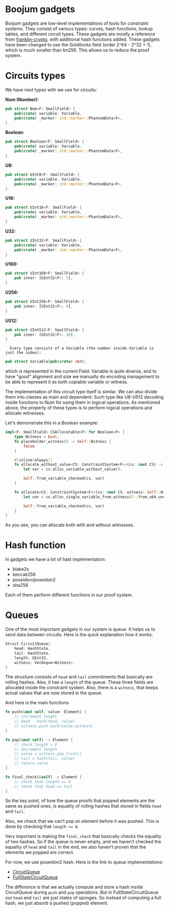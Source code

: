 # Boojum gadgets

Boojum gadgets are low-level implementations of tools for constraint systems. They consist of various types: curves, hash functions, lookup tables, and different circuit types. These gadgets are mostly a reference from [franklin-crypto](https://github.com/matter-labs/franklin-crypto), with additional hash functions added. These gadgets have been changed to use the Goldilocks field (order 2^64 - 2^32 + 1), which is much smaller than bn256. This allows us to reduce the proof system.

# Circuits types

 We have next types with we use for circuits:

**Num (Number):**

```rust
pub struct Num<F: SmallField> {
    pub(crate) variable: Variable,
    pub(crate) _marker: std::marker::PhantomData<F>,
}
```

**Boolean:**

```rust
pub struct Boolean<F: SmallField> {
    pub(crate) variable: Variable,
    pub(crate) _marker: std::marker::PhantomData<F>,
}
```

**U8:**

```rust
pub struct UInt8<F: SmallField> {
    pub(crate) variable: Variable,
    pub(crate) _marker: std::marker::PhantomData<F>,
}
```

**U16:**

```rust
pub struct UInt16<F: SmallField> {
    pub(crate) variable: Variable,
    pub(crate) _marker: std::marker::PhantomData<F>,
}
```

**U32:**

```rust
pub struct UInt32<F: SmallField> {
    pub(crate) variable: Variable,
    pub(crate) _marker: std::marker::PhantomData<F>,
}
```

**U160:**

```rust
pub struct UInt160<F: SmallField> {
    pub inner: [UInt32<F>; 5],
}
```

**U256:**

```rust
pub struct UInt256<F: SmallField> {
    pub inner: [UInt32<F>; 8],
}
```

**U512:**

```rust
pub struct UInt512<F: SmallField> {
    pub inner: [UInt32<F>; 16],
}
```

      Every type consists of a Variable (the number inside Variable is just the index):

```rust
pub struct Variable(pub(crate) u64); 
```

which is represented in the current Field. Variable is quite diverse, and to have "good" alignment and size we manually do encoding management to be able to represent it as both copiable variable or witness.

The implementation of this circuit type itself is similar. We can also divide them into classes as main and dependent: Such type like U8-U512 decoding inside functions to Num<F> for using them in logical operations.
      As mentioned above, the property of these types is to perform logical operations and allocate witnesses.

Let's demonstrate this in a Boolean example:

```rust
impl<F: SmallField> CSAllocatable<F> for Boolean<F> {
    type Witness = bool;
    fn placeholder_witness() -> Self::Witness {
        false
    }

    #[inline(always)]
    fn allocate_without_value<CS: ConstraintSystem<F>>(cs: &mut CS) -> Self {
        let var = cs.alloc_variable_without_value();

        Self::from_variable_checked(cs, var)
    }

    fn allocate<CS: ConstraintSystem<F>>(cs: &mut CS, witness: Self::Witness) -> Self {
        let var = cs.alloc_single_variable_from_witness(F::from_u64_unchecked(witness as u64));

        Self::from_variable_checked(cs, var)
    }
}
```

As you see, you can allocate both with and without witnesses. 

# Hash function

In gadgets we have a lot of hast implementation:

- blake2s
- keccak256
- poseidon/poseidon2
- sha256

Each of them perform different functions in our proof system.

# Queues

One of the most important gadgets in our system is queue. It helps us to send data between circuits. Here is the quick explanation how it works:

```rust
Struct CircuitQueue{
	head: HashState,
	tail: HashState,
	length: UInt32,
	witness: VecDeque<Witness>,
}
```

The structure consists of `head` and `tail` commitments that basically are rolling hashes. Also, it has a `length` of the queue. These three fields are allocated inside the constraint system. Also, there is a `witness`, that keeps actual values that are now stored in the queue.

And here is the main functions:

```rust
fn push(&mut self, value: Element) {
	// increment lenght
	// head - hash(head, value)
	// witness.push_back(value.witness)
}

fn pop(&mut self) -> Element {
	// check length > 0
	// decrement length
	// value = witness.pop_front()
	// tail = hash(tail, value)
	// return value
}

fn final_check(&self) -> Element {
	// check that length == 0
	// check that head == tail
}
```

So the key point, of how the queue proofs that popped elements are the same as pushed ones, is equality of rolling hashes that stored in fields `head` and `tail`. 

Also, we check that we can’t pop an element before it was pushed. This is done by checking that `length >= 0`.

Very important is making the `final_check` that basically checks the equality of two hashes. So if the queue is never empty, and we haven’t checked the equality of `head` and `tail` in the end, we also haven’t proven that the elements we popped are correct.

For now, we use poseidon2 hash. Here is the link to queue implementations:

- [CircuitQueue](https://github.com/matter-labs/era-boojum/blob/main/src/gadgets/queue/mod.rs#L29)
- [FullStateCircuitQueue](https://github.com/matter-labs/era-boojum/blob/main/src/gadgets/queue/full_state_queue.rs#L20C12-L20C33)

The difference is that we actually compute and store a hash inside CircuitQueue during `push` and `pop` operations. But in FullStateCircuitQueue our `head` and `tail` are just states of sponges. So instead of computing a full hash, we just absorb a pushed (popped) element.